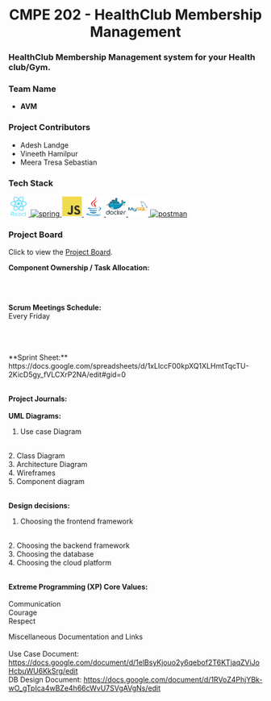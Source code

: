 <h1 align="center">CMPE 202 - HealthClub Membership Management</h1>
<h3>HealthClub Membership Management system for your Health club/Gym.</h3>

<h3>Team Name</h3>

- <b>AVM</b>

<h3>Project Contributors</h3>

- Adesh Landge
- Vineeth Hamilpur
- Meera Tresa Sebastian

<h3>Tech Stack</h3>

<a href="https://reactjs.org/" target="_blank" rel="noreferrer"> <img src="https://raw.githubusercontent.com/devicons/devicon/master/icons/react/react-original-wordmark.svg" alt="react" width="40" height="40"/> </a> <a href="https://spring.io/" target="_blank" rel="noreferrer"> <img src="https://www.vectorlogo.zone/logos/springio/springio-icon.svg" alt="spring" width="40" height="40"/> </a> <a href="https://developer.mozilla.org/en-US/docs/Web/JavaScript" target="_blank" rel="noreferrer"> <img src="https://raw.githubusercontent.com/devicons/devicon/master/icons/javascript/javascript-original.svg" alt="javascript" width="40" height="40"/> </a>  <a href="https://www.java.com" target="_blank" rel="noreferrer"> <img src="https://raw.githubusercontent.com/devicons/devicon/master/icons/java/java-original.svg" alt="java" width="40" height="40"/> <a href="https://www.docker.com/" target="_blank" rel="noreferrer"> <img src="https://raw.githubusercontent.com/devicons/devicon/master/icons/docker/docker-original-wordmark.svg" alt="docker" width="40" height="40"/> </a>  <a href="https://www.mysql.com/" target="_blank" rel="noreferrer"> <img src="https://raw.githubusercontent.com/devicons/devicon/master/icons/mysql/mysql-original-wordmark.svg" alt="mysql" width="40" height="40"/> </a>  <a href="https://postman.com" target="_blank" rel="noreferrer"> <img src="https://www.vectorlogo.zone/logos/getpostman/getpostman-icon.svg" alt="postman" width="40" height="40"/> </a>

<h3>Project Board</h3>

Click to view the [Project Board](https://github.com/orgs/gopinathsjsu/projects/69).

**Component Ownership / Task Allocation:**

<br />
<br />

**Scrum Meetings Schedule:**
<br />
Every Friday
<br />
<br />

<br />
<br />
**Sprint Sheet:**
<br />
https://docs.google.com/spreadsheets/d/1xLlccF00kpXQ1XLHmtTqcTU-2KicD5gy_fVLCXrP2NA/edit#gid=0

<br />
<br />

**Project Journals:**
<br />
<br />
**UML Diagrams:**
<br />
1. Use case Diagram
<br />
2. Class Diagram
<br />
3. Architecture Diagram
<br />
4. Wireframes
<br />
5. Component diagram
<br />
<br />

**Design decisions:**
<br />
1. Choosing the frontend framework
<br />
2. Choosing the backend framework
<br />
3. Choosing the database
<br />
4. Choosing the cloud platform
<br />
<br />

**Extreme Programming (XP) Core Values:**
<br/>
<br/>
Communication
<br/>
Courage
<br/>
Respect
<br/>

Miscellaneous Documentation and Links
<br/>
<br/>
Use Case Document: https://docs.google.com/document/d/1elBsyKjouo2y6qebof2T6KTjaqZViJoHcbuWU6KkSrg/edit
<br/>
DB Design Document: https://docs.google.com/document/d/1RVoZ4PhjYBk-wO_gTpIca4wBZe4h66cWvU7SVgAVgNs/edit
